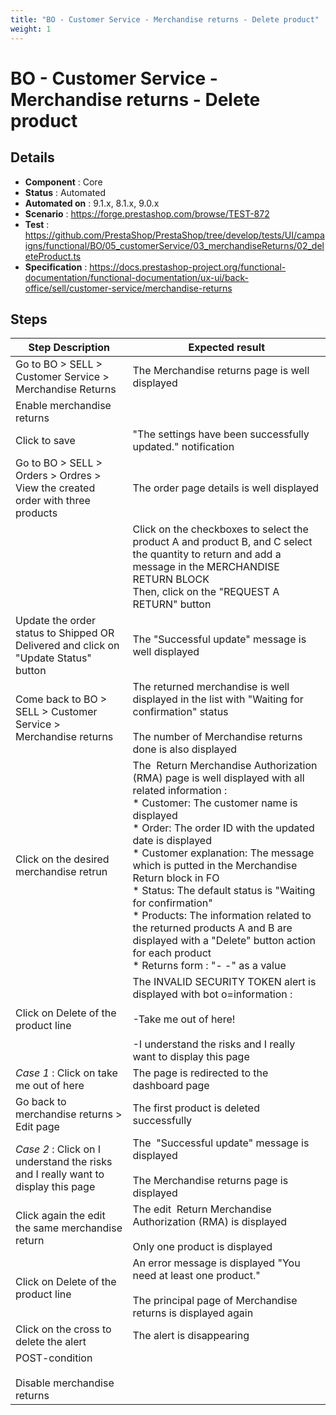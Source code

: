 ```yaml
---
title: "BO - Customer Service - Merchandise returns - Delete product"
weight: 1
---
```


# BO - Customer Service - Merchandise returns - Delete product
## Details
* **Component** : Core
* **Status** : Automated
* **Automated on** : 9.1.x, 8.1.x, 9.0.x
* **Scenario** : https://forge.prestashop.com/browse/TEST-872
* **Test** : https://github.com/PrestaShop/PrestaShop/tree/develop/tests/UI/campaigns/functional/BO/05_customerService/03_merchandiseReturns/02_deleteProduct.ts
* **Specification** : https://docs.prestashop-project.org/functional-documentation/functional-documentation/ux-ui/back-office/sell/customer-service/merchandise-returns

## Steps
| Step Description | Expected result |
| ----- | ----- |
| Go to BO > SELL > Customer Service > Merchandise Returns | The Merchandise returns page is well displayed |
| Enable merchandise returns |  |
| Click to save | "The settings have been successfully updated." notification |
| Go to BO > SELL > Orders > Ordres > View the created order with three products | The order page details is well displayed |
| |Click on the checkboxes to select the product A and product B, and C select the quantity to return and add a message in the MERCHANDISE RETURN BLOCK<br>Then, click on the "REQUEST A RETURN" button| | The page is refreshed and the Merchandise returns page is well displayed with all returned products |
| Update the order status to Shipped OR Delivered and click on "Update Status" button | The "Successful update" message is well displayed |
| Come back to BO > SELL > Customer Service > Merchandise returns | The returned merchandise is well displayed in the list with "Waiting for confirmation" status<br><br>The number of Merchandise returns done is also displayed |
| Click on the desired merchandise retrun | The  Return Merchandise Authorization (RMA) page is well displayed with all related information : <br> * Customer: The customer name is displayed <br> * Order: The order ID with the updated date is displayed<br> * Customer explanation: The message which is putted in the Merchandise Return block in FO<br> * Status: The default status is "Waiting for confirmation"<br> * Products: The information related to the returned products A and B are displayed with a "Delete" button action for each product<br> * Returns form : "- -" as a value |
| Click on Delete of the product line | The INVALID SECURITY TOKEN alert is displayed with bot o=information : <br><br>-Take me out of here!<br><br>-I understand the risks and I really want to display this page |
| *Case 1* : Click on take me out of here | The page is redirected to the dashboard page |
| Go back to merchandise returns > Edit page | The first product is deleted successfully |
| *Case 2* : Click on I understand the risks and I really want to display this page | The  "Successful update" message is displayed<br><br>The Merchandise returns page is displayed |
| Click again the edit the same merchandise return | The edit  Return Merchandise Authorization (RMA) is displayed<br><br>Only one product is displayed |
| Click on Delete of the product line | An error message is displayed "You need at least one product."<br><br>The principal page of Merchandise returns is displayed again |
| Click on the cross to delete the alert | The alert is disappearing |
| POST-condition<br><br>Disable merchandise returns |  |
